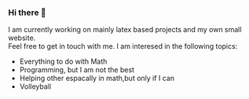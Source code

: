 ### Hi there 👋
I am currently working on mainly latex based projects and my own small website.  
Feel free to get in touch with me. I am interesed in the following topics:

- Everything to do with Math
- Programming, but I am not the best
- Helping other espacally in math,but only if I can
- Volleyball 
<!--
**git-fabus/git-fabus** is a ✨ _special_ ✨ repository because its `README.md` (this file) appears on your GitHub profile.

Here are some ideas to get you started:

- 🔭 I’m currently working on ...
- 🌱 I’m currently learning ...
- 👯 I’m looking to collaborate on ...
- 🤔 I’m looking for help with ...
- 💬 Ask me about ...
- 📫 How to reach me: ...
- 😄 Pronouns: ...
- ⚡ Fun fact: ...
-->
